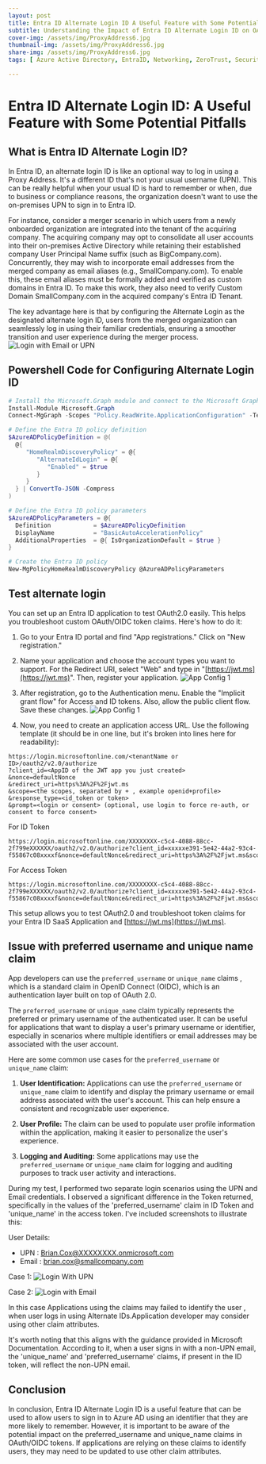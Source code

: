 ```yaml
---
layout: post
title: Entra ID Alternate Login ID A Useful Feature with Some Potential Pitfalls
subtitle: Understanding the Impact of Entra ID Alternate Login ID on OAuth/OIDC Tokens
cover-img: /assets/img/ProxyAddress6.jpg
thumbnail-img: /assets/img/ProxyAddress6.jpg
share-img: /assets/img/ProxyAddress6.jpg
tags: [ Azure Active Directory, EntraID, Networking, ZeroTrust, Security]

---
```


# Entra ID Alternate Login ID: A Useful Feature with Some Potential Pitfalls

## What is Entra ID Alternate Login ID?

In Entra ID, an alternate login ID is like an optional way to log in using a Proxy Address. It's a different ID that's not your usual username (UPN). This can be really helpful when your usual ID is hard to remember or when, due to business or compliance reasons, the organization doesn't want to use the on-premises UPN to sign in to Entra ID.

For instance, consider a merger scenario in which users from a newly onboarded organization are integrated into the tenant of the acquiring company. The acquiring company may opt to consolidate all user accounts into their on-premises Active Directory while retaining their established company User Principal Name suffix (such as BigCompany.com). Concurrently, they may wish to incorporate email addresses from the merged company as email aliases (e.g., SmallCompany.com). To enable this, these email aliases must be formally added and verified as custom domains in Entra ID. To make this work, they also need to verify Custom Domain SmallCompany.com in the acquired company's Entra ID Tenant.

The key advantage here is that by configuring the Alternate Login as the designated alternate login ID, users from the merged organization can seamlessly log in using their familiar credentials, ensuring a smoother transition and user experience during the merger process.
![Login with Email or UPN](/assets/img/ProxyAddress6.jpg)

## Powershell Code for Configuring Alternate Login ID

```powershell
# Install the Microsoft.Graph module and connect to the Microsoft Graph API
Install-Module Microsoft.Graph
Connect-MgGraph -Scopes "Policy.ReadWrite.ApplicationConfiguration" -TenantId organizations

# Define the Entra ID policy definition
$AzureADPolicyDefinition = @(
  @{
     "HomeRealmDiscoveryPolicy" = @{
        "AlternateIdLogin" = @{
           "Enabled" = $true
        }
     }
  } | ConvertTo-JSON -Compress
)

# Define the Entra ID policy parameters
$AzureADPolicyParameters = @{
  Definition            = $AzureADPolicyDefinition
  DisplayName           = "BasicAutoAccelerationPolicy"
  AdditionalProperties  = @{ IsOrganizationDefault = $true }
}

# Create the Entra ID policy
New-MgPolicyHomeRealmDiscoveryPolicy @AzureADPolicyParameters
```

## Test alternate login

You can set up an Entra ID application to test OAuth2.0 easily. This helps you troubleshoot custom OAuth/OIDC token claims. Here's how to do it:

1. Go to your Entra ID portal and find "App registrations." Click on "New registration."

2. Name your application and choose the account types you want to support. For the Redirect URI, select "Web" and type in "[https://jwt.ms](https://jwt.ms)". Then, register your application. ![App Config 1](/assets/img/ProxyAddress2.jpg)

3. After registration, go to the Authentication menu. Enable the "Implicit grant flow" for Access and ID tokens. Also, allow the public client flow. Save these changes. ![App Config 1](/assets/img/ProxyAddress3.jpg)

4. Now, you need to create an application access URL. Use the following template (it should be in one line, but it's broken into lines here for readability):

```HTTP
https://login.microsoftonline.com/<tenantName or ID>/oauth2/v2.0/authorize
?client_id=<AppID of the JWT app you just created>
&nonce=defaultNonce
&redirect_uri=https%3A%2F%2Fjwt.ms
&scope=<the scopes, separated by + , example openid+profile>
&response_type=<id_token or token>
&prompt=<login or consent> (optional, use login to force re-auth, or consent to force consent>
```

For ID Token

```url
https://login.microsoftonline.com/XXXXXXXX-c5c4-4088-88cc-2f799eXXXXXX/oauth2/v2.0/authorize?client_id=xxxxxe391-5e42-44a2-93c4-f55867c08xxxxf&nonce=defaultNonce&redirect_uri=https%3A%2F%2Fjwt.ms&scope=openid+profile+User.read&response_type=id_token
```

For Access Token

```url
https://login.microsoftonline.com/XXXXXXXX-c5c4-4088-88cc-2f799eXXXXXX/oauth2/v2.0/authorize?client_id=xxxxxe391-5e42-44a2-93c4-f55867c08xxxxf&nonce=defaultNonce&redirect_uri=https%3A%2F%2Fjwt.ms&scope=openid+profile+User.read&response_type=token
```

This setup allows you to test OAuth2.0 and troubleshoot token claims for your Entra ID SaaS Application and [https://jwt.ms](https://jwt.ms).

## Issue with preferred username and unique name claim

App developers can use the `preferred_username` or `unique_name`  claims , which is a standard claim in OpenID Connect (OIDC), which is an authentication layer built on top of OAuth 2.0. 

The `preferred_username` or `unique_name`  claim typically represents the preferred or primary username of the authenticated user. It can be useful for applications that want to display a user's primary username or identifier, especially in scenarios where multiple identifiers or email addresses may be associated with the user account.

Here are some common use cases for the `preferred_username` or `unique_name` claim:

1. **User Identification:** Applications can use the `preferred_username` or `unique_name` claim to identify and display the primary username or email address associated with the user's account. This can help ensure a consistent and recognizable user experience.

2. **User Profile:** The claim can be used to populate user profile information within the application, making it easier to personalize the user's experience.

3. **Logging and Auditing:** Some applications may use the `preferred_username` or `unique_name` claim for logging and auditing purposes to track user activity and interactions.

During my test, I performed two separate login scenarios using the UPN and Email credentials. I observed a significant difference in the Token returned, specifically in the values of the 'preferred_username' claim in ID Token and 'unique_name' in the access token. I've included screenshots to illustrate this:

User Details:

- UPN : Brian.Cox@XXXXXXXX.onmicrosoft.com
- Email : brian.cox@smallcompany.com

Case 1:
![Login With UPN](/assets/img/ProxyAddress4.jpg)

Case 2:
![Login with Email](/assets/img/ProxyAddress5.jpg)

In this case Applications using the claims may failed to identify the user , when user logs in using Alternate IDs.Application developer may consider using other claim attributes.

It's worth noting that this aligns with the guidance provided in Microsoft Documentation. According to it, when a user signs in with a non-UPN email, the 'unique_name' and 'preferred_username' claims, if present in the ID token, will reflect the non-UPN email.

## Conclusion

In conclusion, Entra ID Alternate Login ID is a useful feature that can be used to allow users to sign in to Azure AD using an identifier that they are more likely to remember. However, it is important to be aware of the potential impact on the preferred_username and unique_name claims in OAuth/OIDC tokens. If applications are relying on these claims to identify users, they may need to be updated to use other claim attributes.
